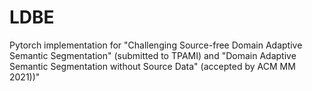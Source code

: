 # LDBE
Pytorch implementation for "Challenging Source-free Domain Adaptive Semantic Segmentation" (submitted to TPAMI) and  "Domain Adaptive Semantic Segmentation without Source Data" (accepted by ACM MM 2021))"
